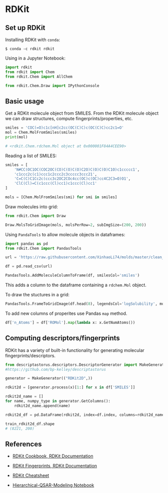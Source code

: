 # RDKit

## Set up RDKit

Installing RDKit with `conda`:

```
$ conda -c rdkit rdkit
```

Using in a Jupyter Notebook:

```python
import rdkit
from rdkit import Chem
from rdkit.Chem import AllChem

from rdkit.Chem.Draw import IPythonConsole
```


## Basic usage

Get a RDKit molecule object from SMILES. From the RDKit molecule object we can draw structures, compute fingerprints/properties, etc.

```python
smiles = 'COC(=O)c1c[nH]c2cc(OC(C)C)c(OC(C)C)cc2c1=O'
mol = Chem.MolFromSmiles(smiles)
print(mol)

# <rdkit.Chem.rdchem.Mol object at 0x000001F84A4CEE90>
```

Reading a list of SMILES:

```python
smiles = [
    'N#CC(OC1OC(COC2OC(CO)C(O)C(O)C2O)C(O)C(O)C1O)c1ccccc1',
    'c1ccc2c(c1)ccc1c2ccc2c3ccccc3ccc21',
    'C=C(C)C1Cc2c(ccc3c2OC2COc4cc(OC)c(OC)cc4C2C3=O)O1',
    'ClC(Cl)=C(c1ccc(Cl)cc1)c1ccc(Cl)cc1'
]

mols = [Chem.MolFromSmiles(smi) for smi in smiles]
```

Draw molecules into grid:

```python
from rdkit.Chem import Draw

Draw.MolsToGridImage(mols, molsPerRow=2, subImgSize=(200, 200))
```

Using `PandaTools` to allow molecule objects in dataframes:

```python
import pandas as pd
from rdkit.Chem import PandasTools

url = 'https://raw.githubusercontent.com/XinhaoLi74/molds/master/clean_data/ESOL.csv'

df = pd.read_csv(url)

PandasTools.AddMoleculeColumnToFrame(df, smilesCol='smiles')
```

This adds a column to the dataframe containing a `rdchem.Mol` object.

To draw the stuctures in a grid:

```python
PandasTools.FrameToGridImage(df.head(8), legendsCol='logSolubility', molsPerRow=4)
```

To add new columns of properites use Pandas `map` method.

```python
df['n_Atoms'] = df['ROMol'].map(lambda x: x.GetNumAtoms())
```


## Computing descriptors/fingerprints

RDKit has a variety of built-in functionality for generating molecular fingerprints/descriptors.


```python
from descriptastorus.descriptors.DescriptorGenerator import MakeGenerator
#https://github.com/bp-kelley/descriptastorus

generator = MakeGenerator(("RDKit2D",))

rdkit2d = [generator.process(x)[1:] for x in df['SMILES']]

rdkit2d_name = []
for name, numpy_type in generator.GetColumns():
    rdkit2d_name.append(name)

rdkit2d_df = pd.DataFrame(rdkit2d, index=df.index, columns=rdkit2d_name[1:])

train_rdkit2d_df.shape
# (8221, 200)
```


## References

- [RDKit Cookbook, RDKit Documentation](https://www.rdkit.org/docs/Cookbook.html)

- [RDKit Fingerprints, RDKit Documentation](https://www.rdkit.org/docs/RDKit_Book.html#additional-information-about-the-fingerprints)

- [RDKit Cheatsheet](https://xinhaoli74.github.io/posts/2020/04/RDKit-Cheatsheet/)

- [Hierarchical-QSAR-Modeling Notebook](https://github.com/XinhaoLi74/Hierarchical-QSAR-Modeling/blob/master/notebooks/descriptors.ipynb)
